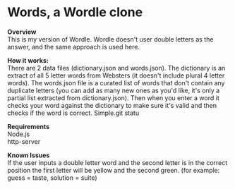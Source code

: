 # Words, a Wordle clone

**Overview**  
This is my version of Wordle. Wordle doesn't user double letters as the answer, and the same approach is used here. 

**How it works:**  
There are 2 data files (dictionary.json and words.json). The dictionary is an extract of all 5 letter words from Websters (it doesn't include plural 4 letter words). The words.json file is a curated list of words that don't contain any duplicate letters (you can add as many new ones as you'd like, it's only a partial list extracted from dictionary.json). Then when you enter a word it checks your word against the dictionary to make sure it's valid and then checks if the word is correct. Simple.git statu

**Requirements**  
Node.js  
http-server  

**Known Issues**  
If the user inputs a double letter word and the second letter is in the correct position the first letter will be yellow and the second green. (for example: guess = taste, solution = suite)